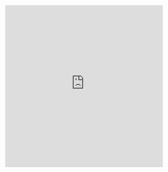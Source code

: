 <iframe width="100%" height="520" src="https://raw.githubusercontent.com/HanXinzi-AI/job_data_analysis_vis/master/anaylysis_result_html/%E5%85%A8%E5%B1%80%E8%96%AA%E8%B5%84%E5%88%86%E6%9E%90-%E9%A5%BC%E5%9B%BE.html" frameborder="0" allowfullscreen></iframe>